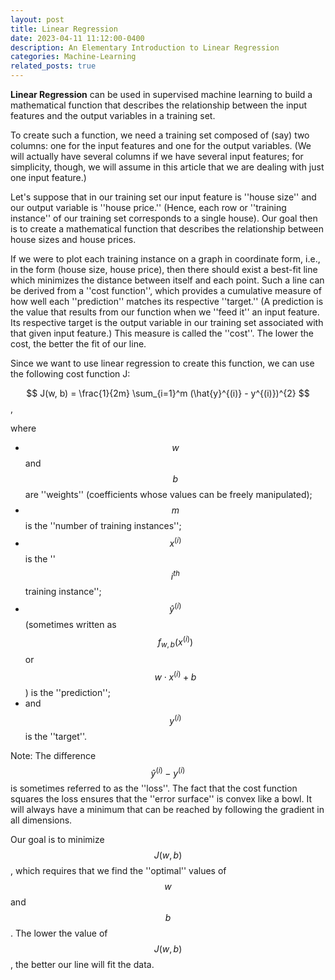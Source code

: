 ```yaml
---
layout: post
title: Linear Regression
date: 2023-04-11 11:12:00-0400
description: An Elementary Introduction to Linear Regression
categories: Machine-Learning
related_posts: true
---
```


__Linear Regression__ can be used in supervised machine learning to build a mathematical function that describes the relationship between the input features and the output variables in a training set. 

To create such a function, we need a training set composed of (say) two columns: one for the input features and one for the output variables. (We will actually have several columns if we have several input features; for simplicity, though, we will assume in this article that we are dealing with just one input feature.) 

Let's suppose that in our training set our input feature is ''house size'' and our output variable is ''house price.'' (Hence, each row or ''training instance'' of our training set corresponds to a single house). Our goal then is to create a mathematical function that describes the relationship between house sizes and house prices. 

If we were to plot each training instance on a graph in coordinate form, i.e., in the form (house size, house price), then there should exist a best-fit line which minimizes the distance between itself and each point. Such a line can be derived from a ''cost function'', which provides a cumulative measure of how well each ''prediction'' matches its respective ''target.'' (A prediction is the value that results from our function when we ''feed it'' an input feature. Its respective target is the output variable in our training set associated with that given input feature.) This measure is called the ''cost''. The lower the cost, the better the fit of our line.

Since we want to use linear regression to create this function, we can use the following cost function J:

$$
J(w, b) = \frac{1}{2m} \sum_{i=1}^m (\hat{y}^{(i)} - y^{(i)})^{2}
$$,

where 
- $$w$$ and $$b$$ are ''weights'' (coefficients whose values can be freely manipulated);
- $$m$$ is the ''number of training instances'';
- $$x^{(i)}$$ is the ''$$i^{th}$$ training instance'';
- $$\hat{y}^{(i)}$$ (sometimes written as $$f_{w, b}(x^{(i)})$$ or $$w\cdot x^{(i)} + b$$) is the ''prediction'';
- and $$y^{(i)}$$ is the ''target''.  

Note: The difference $$\hat{y}^{(i)} - y^{(i)}$$ is sometimes referred to as the ''loss''. The fact that the cost function squares the loss ensures that the ''error surface'' is convex like a bowl. It will always have a minimum that can be reached by following the gradient in all dimensions.

Our goal is to minimize $$J(w, b)$$, which requires that we find the ''optimal'' values of $$w$$ and $$b$$. The lower the value of $$J(w, b)$$, the better our line will fit the data.



